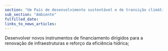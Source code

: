 ```yaml
---
section: "Um País de desenvolvimento sustentável e de transição climática"
sub_section: "Ambiente"
fulfilled_date:
links_to_news_articles:
---
```


Desenvolver novos instrumentos de financiamento dirigidos para a renovação de infraestruturas e reforço da eficiência hídrica;